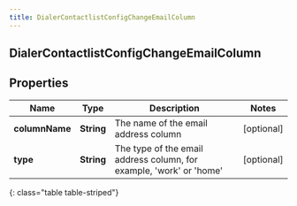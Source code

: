 ```yaml
---
title: DialerContactlistConfigChangeEmailColumn
---
```

## DialerContactlistConfigChangeEmailColumn


## Properties

| Name | Type | Description | Notes |
| ------------ | ------------- | ------------- | ------------- |
| **columnName** | <!----><!---->**String**<!----> | The name of the email address column |  [optional] |
| **type** | <!----><!---->**String**<!----> | The type of the email address column, for example, 'work' or 'home' |  [optional] |
{: class="table table-striped"}



